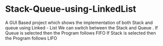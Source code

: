 # Stack-Queue-using-LinkedList

A GUI Based project which shows the implementation of both Stack and queue using Linked - List
We can switch between the Stack and Queue .
If Queue is selected then the Program follows FIFO
If Stack is selected then the Program follows LIFO
